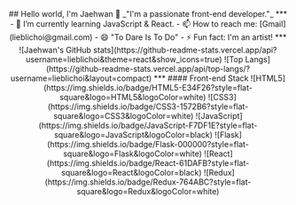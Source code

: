 <div align=center>
## Hello world, I'm Jaehwan 👋
_"I'm a passionate front-end developer."_
***
- 🌱 I’m currently learning JavaScript & React.
- 📫 How to reach me: [Gmail](lieblichoi@gmail.com)
- 😄 "To Dare Is To Do"
- ⚡ Fun fact: I'm an artist!
***
![Jaehwan's GitHub stats](https://github-readme-stats.vercel.app/api?username=lieblichoi&theme=react&show_icons=true)
![Top Langs](https://github-readme-stats.vercel.app/api/top-langs/?username=lieblichoi&layout=compact)
***
#### Front-end Stack
![HTML5](https://img.shields.io/badge/HTML5-E34F26?style=flat-square&logo=HTML5&logoColor=white) ![CSS3](https://img.shields.io/badge/CSS3-1572B6?style=flat-square&logo=CSS3&logoColor=white) ![JavaScript](https://img.shields.io/badge/JavaScript-F7DF1E?style=flat-square&logo=JavaScript&logoColor=black)  ![Flask](https://img.shields.io/badge/Flask-000000?style=flat-square&logo=Flask&logoColor=white) ![React](https://img.shields.io/badge/React-61DAFB?style=flat-square&logo=React&logoColor=black) ![Redux](https://img.shields.io/badge/Redux-764ABC?style=flat-square&logo=Redux&logoColor=white) 
</div>
